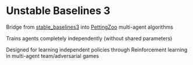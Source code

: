 # Unstable Baselines 3

Bridge from [stable_baselines3](https://stable-baselines3.readthedocs.io/en/master/)
into [PettingZoo](https://pettingzoo.farama.org/) multi-agent algorithms

Trains agents completely independently (without shared parameters)

Designed for learning independent policies through Reinforcement learning in multi-agent team/adversarial games

